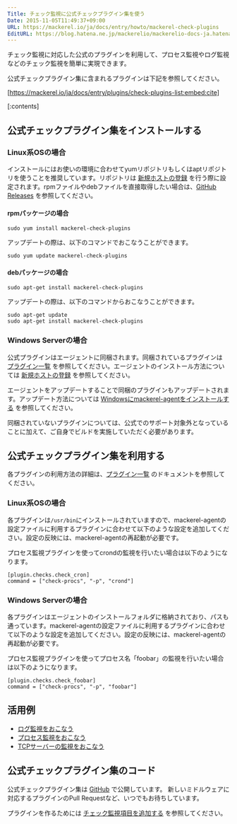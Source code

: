 ```yaml
---
Title: チェック監視に公式チェックプラグイン集を使う
Date: 2015-11-05T11:49:37+09:00
URL: https://mackerel.io/ja/docs/entry/howto/mackerel-check-plugins
EditURL: https://blog.hatena.ne.jp/mackerelio/mackerelio-docs-ja.hatenablog.mackerel.io/atom/entry/6653458415126984680
---
```


チェック監視に対応した公式のプラグインを利用して、プロセス監視やログ監視などのチェック監視を簡単に実現できます。

公式チェックプラグイン集に含まれるプラグインは下記を参照してください。

[https://mackerel.io/ja/docs/entry/plugins/check-plugins-list:embed:cite]

[:contents]

## 公式チェックプラグイン集をインストールする

### Linux系OSの場合

インストールにはお使いの環境に合わせてyumリポジトリもしくはaptリポジトリを使うことを推奨しています。リポジトリは [新規ホストの登録](https://mackerel.io/my/instruction-agent) を行う際に設定されます。rpmファイルやdebファイルを直接取得したい場合は、[GitHub Releases](https://github.com/mackerelio/go-check-plugins/releases) を参照してください。


#### rpmパッケージの場合

```
sudo yum install mackerel-check-plugins
```

アップデートの際は、以下のコマンドでおこなうことができます。

```
sudo yum update mackerel-check-plugins
```

#### debパッケージの場合

```
sudo apt-get install mackerel-check-plugins
```

アップデートの際は、以下のコマンドからおこなうことができます。

```
sudo apt-get update
sudo apt-get install mackerel-check-plugins
```

### Windows Serverの場合

公式プラグインはエージェントに同梱されます。同梱されているプラグインは [プラグイン一覧](https://mackerel.io/ja/docs/entry/plugins/check-plugins-list) を参照してください。エージェントのインストール方法については [新規ホストの登録](https://mackerel.io/my/instruction-agent) を参照してください。

エージェントをアップデートすることで同梱のプラグインもアップデートされます。アップデート方法については [Windowsにmackerel-agentをインストールする](https://mackerel.io/ja/docs/entry/howto/install-agent/msi) を参照してください。

同梱されていないプラグインについては、公式でのサポート対象外となっていることに加えて、ご自身でビルドを実施していただく必要があります。


## 公式チェックプラグイン集を利用する

各プラグインの利用方法の詳細は、[プラグイン一覧](https://mackerel.io/ja/docs/entry/plugins/check-plugins-list) のドキュメントを参照してください。

### Linux系OSの場合

各プラグインは`/usr/bin`にインストールされていますので、mackerel-agentの設定ファイルに利用するプラグインに合わせて以下のような設定を追加してください。設定の反映には、mackerel-agentの再起動が必要です。

プロセス監視プラグインを使ってcrondの監視を行いたい場合は以下のようになります。

```config
[plugin.checks.check_cron]
command = ["check-procs", "-p", "crond"]
```

### Windows Serverの場合

各プラグインはエージェントのインストールフォルダに格納されており、パスも通っています。mackerel-agentの設定ファイルに利用するプラグインに合わせて以下のような設定を追加してください。設定の反映には、mackerel-agentの再起動が必要です。

プロセス監視プラグインを使ってプロセス名「foobar」の監視を行いたい場合は以下のようになります。

```config
[plugin.checks.check_foobar]
command = ["check-procs", "-p", "foobar"]
```


## 活用例

- [ログ監視をおこなう](https://mackerel.io/ja/docs/entry/howto/check/log)
- [プロセス監視をおこなう](https://mackerel.io/ja/docs/entry/howto/check/process)
- [TCPサーバーの監視をおこなう](https://mackerel.io/ja/docs/entry/howto/check/tcp)

## 公式チェックプラグイン集のコード

公式チェックプラグイン集は [GitHub](https://github.com/mackerelio/go-check-plugins) で公開しています。
新しいミドルウェアに対応するプラグインのPull Requestなど、いつでもお待ちしています。

プラグインを作るためには [チェック監視項目を追加する](https://mackerel.io/ja/docs/entry/custom-checks) を参照してください。
